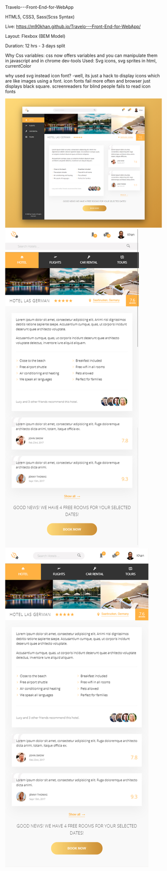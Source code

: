 Travelo---Front-End-for-WebApp

HTML5, CSS3, Sass(Scss Syntax)

Live: https://m90khan.github.io/Travelo---Front-End-for-WebApp/

Layout: Flexbox (BEM Model)

Duration: 12 hrs - 3 days split


Why Css variables: css now offers variables and you can manipulate them in javascript and in chrome dev-tools
Used: Svg icons, svg sprites in html, currentColor

why used svg instead icon font?
-well, its just a hack to display icons which are like images using a font. icon fonts fail more often and browser just displays black square.
screenreaders for blind people fails to read icon fonts

<img src="desktop-view.jpg">
<img src="mobile-500px-view.jpg">
<img src="mobile-550px-view.jpg">
